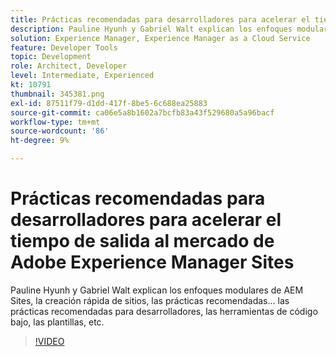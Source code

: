 ```yaml
---
title: Prácticas recomendadas para desarrolladores para acelerar el tiempo de salida al mercado de Adobe Experience Manager Sites
description: Pauline Hyunh y Gabriel Walt explican los enfoques modulares de AEM Sites, la creación rápida de sitios, las prácticas recomendadas... las prácticas recomendadas para desarrolladores, las herramientas de código bajo, las plantillas, etc. (Debe tener entre 60 y 160 caracteres, pero tiene 177)
solution: Experience Manager, Experience Manager as a Cloud Service
feature: Developer Tools
topic: Development
role: Architect, Developer
level: Intermediate, Experienced
kt: 10791
thumbnail: 345381.png
exl-id: 87511f79-d1dd-417f-8be5-6c688ea25883
source-git-commit: ca06e5a8b1602a7bcfb83a43f529680a5a96bacf
workflow-type: tm+mt
source-wordcount: '86'
ht-degree: 9%

---
```


# Prácticas recomendadas para desarrolladores para acelerar el tiempo de salida al mercado de Adobe Experience Manager Sites

Pauline Hyunh y Gabriel Walt explican los enfoques modulares de AEM Sites, la creación rápida de sitios, las prácticas recomendadas... las prácticas recomendadas para desarrolladores, las herramientas de código bajo, las plantillas, etc.

>[!VIDEO](https://video.tv.adobe.com/v/345381/?quality=12&learn=on)
